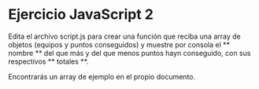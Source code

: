 # Ejercicio JavaScript 2

Edita el archivo script.js para crear una función que reciba una array de objetos (equipos y puntos conseguidos) y muestre por consola el ** nombre ** del que más y del que menos puntos hayn conseguido, con sus respectivos ** totales **.

Encontrarás un array de ejemplo en el propio documento.
